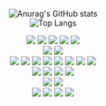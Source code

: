 <div align=center>
  
  ![Anurag's GitHub stats](https://github-readme-stats.vercel.app/api?username=nyanghermes&show_icons=true&theme=github_dark)
  <br>
  ![Top Langs](https://github-readme-stats.vercel.app/api/top-langs/?username=nyanghermes&layout=compact&theme=github_dark)

</div>
<div align=center>
  
  <a href="https://nomadcoders.co/" target="_blank"><img src="https://img.shields.io/badge/Nomad Coders-073B5A?style=flat-square&logo=Nomad Coders&logoColor=white"/></a>
  <a href="https://www.opentutorials.org/" target="_blank"><img src="https://img.shields.io/badge/Opentutorials-073B5A?style=flat&logo=Opentutorials&logoColor=white"/></a>
  <a href="https://www.inflearn.com/" target="_blank"><img src="https://img.shields.io/badge/Inflearn-073B5A?style=flat&logo=Inflearn&logoColor=white"/></a>
  <a href="https://www.opentutorials.org/course/1" target="_blank"><img src="https://img.shields.io/badge/생활코딩-073B5A?style=flat&logo=생활코딩&logoColor=white"/></a>
  <a href="https://dojang.io/" target="_blank"><img src="https://img.shields.io/badge/코딩도장-073B5A?style=flat&logo=코딩도장&logoColor=white"/></a>
  <br>
  <a href="https://webhacking.kr/" target="_blank"><img src="https://img.shields.io/badge/WebHacking-073B5A?style=flat&logo=WebHacking&logoColor=white"/></a>
  <a href="https://www.w3school.com.cn/html/index.asp" target="_blank"><img src="https://img.shields.io/badge/W3school-073B5A?style=flat&logo=W3school&logoColor=white"/></a>
  <br>
  <a href="https://codeup.kr/" target="_blank"><img src="https://img.shields.io/badge/CodeUp-000000?style=flat&logo=CodeUp&logoColor=white"/></a>
  <a href="https://www.acmicpc.net/" target="_blank"><img src="https://img.shields.io/badge/Baekjoon Online Judge-000000?style=flat&logo=Baekjoon Online Judge&logoColor=white"/></a>
  <a href="http://koistudy.net" target="_blank"><img src="https://img.shields.io/badge/KOISTUDY-000000?style=flat&logo=KOISTUDY&logoColor=white"/></a>
  <a href="http://www.judgeon.net/" target="_blank"><img src="https://img.shields.io/badge/Judgeon-000000?style=flat&logo=Judgeon&logoColor=white"/></a>
  <a href="https://programmers.co.kr/" target="_blank"><img src="https://img.shields.io/badge/Programmers-000000?style=flat&logo=Programmers&logoColor=white"/></a>
  <a href="https://swexpertacademy.com/" target="_blank"><img src="https://img.shields.io/badge/SWExpertAcademy-000000?style=flat&logo=SWExpertAcademy&logoColor=white"/></a>
  <a href="https://coderbyte.com/" target="_blank"><img src="https://img.shields.io/badge/Coderbyte-000000?style=flat&logo=Coderbyte&logoColor=white"/></a>
  <a href="https://leetcode.com/" target="_blank"><img src="https://img.shields.io/badge/LeetCode-FFA116?style=flat&logo=LeetCode&logoColor=white"/></a>
  <br>
  <a href="https://www.roblox.com/" target="_blank"><img src="https://img.shields.io/badge/Roblox-000000?style=flat&logo=Roblox&logoColor=white"/></a>
  <a href="https://codepen.io/" target="_blank"><img src="https://img.shields.io/badge/CodePen-000000?style=flat&logo=CodePen&logoColor=white"/></a>
  <a href="https://codesandbox.io/s/" target="_blank"><img src="https://img.shields.io/badge/CodeSandbox-000000?style=flat&logo=CodeSandbox&logoColor=white"/></a>
  <a href="https://stackoverflow.com/" target="_blank"><img src="https://img.shields.io/badge/Stack Overflow-F58025?style=flat&logo=Stack Overflow&logoColor=white"/></a>
  <br>
  <a href="https://simpleicons.org/" target="_blank"><img src="https://img.shields.io/badge/Simple Icons-111111?style=flat&logo=Simple Icons&logoColor=white"/></a>
  <a href="https://www.virustotal.com/gui/home/upload" target="_blank"><img src="https://img.shields.io/badge/VirusTotal-394EFF?style=flat&logo=VirusTotal&logoColor=white"/></a>
  <br>
  <a href="https://developer.mozilla.org/en-US/docs/Web/HTML/Element" target="_blank"><img src="https://img.shields.io/badge/MDN Web Docs-000000?style=flat&logo=MDN Web Docs&logoColor=white"/></a>
  <a href="https://fontawesome.com/" target="_blank"><img src="https://img.shields.io/badge/Font Awesome-528DD7?style=flat&logo=Font Awesome&logoColor=white"/></a>
  <a href="https://material.io/resources/color/" target="_blank"><img src="https://img.shields.io/badge/Material Design-757575?style=flat&logo=Material Design&logoColor=white"/></a>
  <a href="https://fonts.google.com/" target="_blank"><img src="https://img.shields.io/badge/Google Fonts-4285F4?style=flat&logo=Google Fonts&logoColor=white"/></a>
</div>
